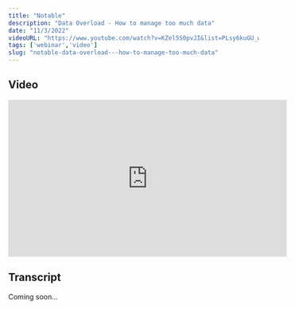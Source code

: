 ```yaml
---
title: "Notable"
description: "Data Overload - How to manage too much data"
date: "11/3/2022"
videoURL: "https://www.youtube.com/watch?v=KZel5S0pvJI&list=PLsy6kuGU_wiM0ktyntNMXfNxERMjmiRJ0&index=2"
tags: ['webinar','video']
slug: "notable-data-overload---how-to-manage-too-much-data"
---
```


## Video
<iframe width="560" height="315" src="https://www.youtube.com/embed/KZel5S0pvJI" frameborder="0" allow="accelerometer; autoplay; clipboard-write; encrypted-media; gyroscope; picture-in-picture" allowfullscreen></iframe>

## Transcript
Coming soon...
